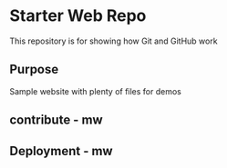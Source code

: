# Starter Web Repo

This repository is for showing how Git and GitHub work

## Purpose

Sample website with plenty of files for demos

## contribute - mw

## Deployment - mw